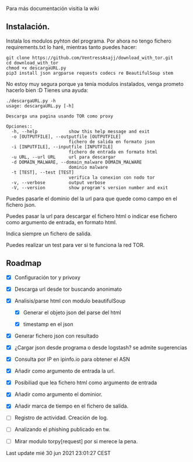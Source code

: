 Para más documentación visitia la wiki<p>

## Instalación.
Instala los modulos pyhton del programa.
Por ahora no tengo fichero requirements.txt lo haré, mientras tanto puedes hacer:

```
git clone https://github.com/VentressAsajj/download_with_tor.git
cd download_with_tor
chmod +x descargaURL.py 
pip3 install json argparse requests codecs re BeautifulSoup stem
```
No estoy muy segura porque ya tenía modulos instalados, venga prometo hacerlo bien :D
Tienes una ayuda:
```
./descargaURL.py -h
usage: descargaURL.py [-h]

Descarga una pagina usando TOR como proxy

Opciones::
  -h, --help            show this help message and exit
  -o [OUTPUTFILE], --outputfile [OUTPUTFILE]
                        fichero de salida en formato json
  -i [INPUTFILE], --inputfile [INPUTFILE]
                        fichero de entrada en formato html
  -u URL, --url URL     url para descargar
  -d DOMAIN_MALWARE, --domain_malware DOMAIN_MALWARE
                        dominio malware
  -t [TEST], --test [TEST]
                        verifica la conexion con nodo tor
  -v, --verbose         output verbose
  -V, --version         show program's version number and exit

```
Puedes pasarle el dominio del la url para que quede como campo en el fichero json.<p>
Puedes pasar la url para descargar el fichero html o indicar ese fichero como argumento de entrada, en formato html.<p>
Indica siempre un fichero de salida.<p>
Puedes realizar un test para ver si te funciona la red TOR.<p>

## Roadmap
- [x] Configuración tor y privoxy<p>
- [x] Descarga url desde tor buscando anonimato<p>
- [x] Analisis/parse html con modulo beautifulSoup<p>
  - [x] Generar el objeto json del parse del html<p>
  - [x] timestamp en el json<p>
- [x] Generar fichero json con resultado<p>
- [x] ¿Cargar json desde programa o desde logstash? se admite sugerencias<p>
- [x] Consulta por IP en ipinfo.io para obtener el ASN 
- [X] Añadir como argumento de entrada la url.<p>
- [X] Posibiliad que lea fichero html como argumento de entrada<p>
- [X] Añadir como argumento el dominior.<p>
- [X] Añadir marca de tiempo en el fichero de salida.<p>
- [ ] Registro de actividad. Creación de log.<p>
- [ ] Analizando el phishing publicado en tw.
- [ ] Mirar modulo torpy[request] por si merece la pena.


Last update  mié 30 jun 2021 23:01:27 CEST

